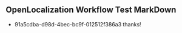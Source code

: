 ## OpenLocalization Workflow Test MarkDown
* 91a5cdba-d98d-4bec-bc9f-012512f386a3 thanks!

<!--HONumber=Aug16_HO5-->


